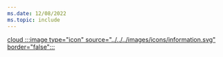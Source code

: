 ```yaml
---
ms.date: 12/08/2022
ms.topic: include
---
```


[cloud :::image type="icon" source="../../../images/icons/information.svg" border="false":::](../hello-how-it-works-technology.md#cloud-deployment "For organizations using Azure AD-only identities. Device management is usually done via Intune/MDM")